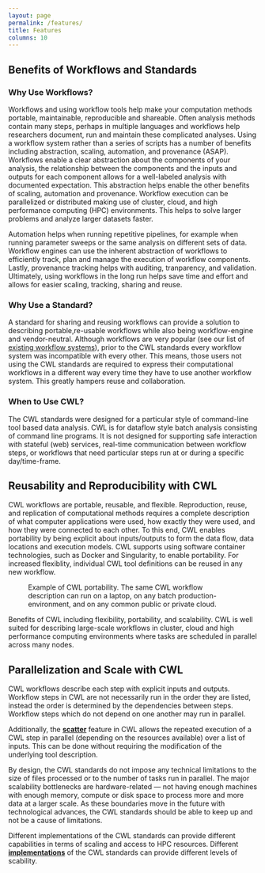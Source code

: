 ```yaml
---
layout: page
permalink: /features/
title: Features
columns: 10
---
```


## Benefits of Workflows and Standards

### Why Use Workflows?

Workflows and using workflow tools help make your computation methods portable, maintainable, reproducible and shareable. Often analysis methods contain many steps, perhaps in multiple languages and workflows help researchers document, run and maintain these complicated analyses.
Using a workflow system rather than a series of scripts has a number of benefits including abstraction, scaling, automation, and provenance (ASAP).
Workflows enable a clear abstraction about the components of your analysis, the relationship between the components and the inputs and outputs for each component allows for a well-labeled analysis with documented expectation. This abstraction helps enable the other benefits of scaling, automation and provenance.
Workflow execution can be parallelized or distributed making use of cluster, cloud, and high performance computing (HPC) environments. This helps to solve larger problems and analyze larger datasets faster.

Automation helps when running repetitive pipelines, for example when running
parameter sweeps or the same analysis on different sets of data. Workflow engines
can use the inherent abstraction of workflows to efficiently track, plan and
manage the execution of workflow components.
Lastly, provenance tracking helps with auditing, tranparency, and validation.
Ultimately, using workflows in the long run helps save time and effort and
allows for easier scaling, tracking, sharing and reuse.

### Why Use a Standard?

A standard for sharing and reusing workflows can provide a solution to describing
portable,re-usable workflows while also being workflow-engine and vendor-neutral.
Although workflows are very popular
(see our list of [existing workflow systems](https://s.apache.org/existing-workflow-systems)),
prior to the CWL standards every workflow system was incompatible with every other.
This means, those users not using the CWL standards are required to express their
computational workflows in a different way every time they have to use another
workflow system. This greatly hampers reuse and collaboration.

### When to Use CWL?

The CWL standards were designed for a particular style of
command-line tool based data analysis.
CWL is for dataflow style batch analysis consisting of command line programs. It is not designed for supporting safe interaction with stateful (web) services, real-time communication between workflow steps, or workflows that need particular steps run at or during a
specific day/time-frame.

## Reusability and Reproducibility with CWL
CWL workflows are portable, reusable, and flexible.  Reproduction, reuse, and replication of computational methods requires a complete description of what computer applications were used, how exactly they were used, and how they were connected to each other. To this end, CWL enables portability by being explicit about inputs/outputs to form the data flow, data locations and execution models. CWL supports using software container technologies, such as Docker and Singularity, to enable portability. For increased flexiblity, individual CWL tool definitions can be reused in any new workflow.

<figure>
  <img src="/assets/img/cwlportable.png" alt="" style="max-width: 80%;">
  <figcaption>Example of CWL portability. The same CWL workflow description can run on a laptop,
on any batch production-environment, and on any common public or private cloud.</figcaption>
</figure>

Benefits of CWL including flexibility, portability, and scalability. CWL is well suited for describing large-scale workflows in cluster, cloud and high performance computing environments where tasks are scheduled in parallel across many nodes.

## Parallelization and Scale with CWL

CWL workflows describe each step with explicit inputs and outputs.  Workflow steps
in CWL are not necessarily run in the order they are listed, instead the order
is determined by the dependencies between steps. Workflow steps which do not
depend on one another may run in parallel.

Additionally, the **[scatter](https://www.commonwl.org/user_guide/23-scatter-workflow/index.html)** feature in CWL allows the repeated execution of a CWL step in parallel (depending on the resources available) over a list of inputs.  This can be done without requiring the modification of the underlying tool description.

By design, the CWL standards do not impose any technical limitations to the size of files processed or to the number of tasks run in parallel. The major scalability bottlenecks are hardware-related — not having enough machines with enough memory, compute or disk space to process more and more data at a larger scale. As these boundaries move in the future with technological advances, the CWL standards should be able to keep up and not be a cause of limitations.

Different implementations of the CWL standards can provide different capabilities in terms of scaling and access to HPC resources.
Different **[implementations](/implementations/)** of the CWL standards can provide different levels of scability.


